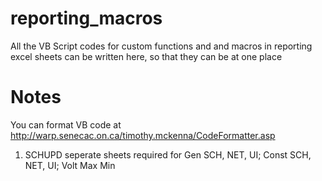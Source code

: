 # reporting_macros
All the VB Script codes for custom functions and and macros in reporting excel sheets can be written here, so that they can be at one place

# Notes
You can format VB code at http://warp.senecac.on.ca/timothy.mckenna/CodeFormatter.asp
1. SCHUPD seperate sheets required for Gen SCH, NET, UI; Const SCH, NET, UI; Volt Max Min
